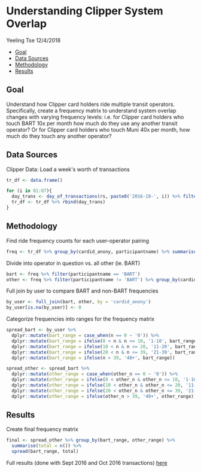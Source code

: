 Understanding Clipper System Overlap
================
Yeeling Tse
12/4/2018

-   [Goal](#goal)
-   [Data Sources](#data-sources)
-   [Methodology](#methodology)
-   [Results](#results)

Goal
----

Understand how Clipper card holders ride multiple transit operators. Specifically, create a frequency matrix to understand system overlap changes with varying frequency levels: i.e. for Clipper card holders who touch BART 10x per month how much do they use any another transit operator? Or for Clipper card holders who touch Muni 40x per month, how much do they touch any another operator?

Data Sources
------------

Clipper Data: Load a week's worth of transactions

``` r
tr_df <- data.frame()

for (i in 01:07){
  day_trans <- day_of_transactions(rs, paste0('2016-10-', i)) %>% filter(subtype != 3 & subtype != 5)
  tr_df <- tr_df %>% rbind(day_trans)
}
```

Methodology
-----------

Find ride frequency counts for each user-operator pairing

``` r
freq <- tr_df %>% group_by(cardid_anony, participantname) %>% summarise(n = n())
```

Divide into operator in question vs. all other (ie. BART)

``` r
bart <- freq %>% filter(participantname == 'BART')
other <- freq %>% filter(participantname != 'BART') %>% group_by(cardid_anony) %>% summarise(other_n = sum(n))
```

Full join by user to compare BART and non-BART frequencies

``` r
by_user <- full_join(bart, other, by = 'cardid_anony')
by_user[is.na(by_user)] <- 0
```

Categorize frequencies into ranges for the frequency matrix

``` r
spread_bart <- by_user %>%
  dplyr::mutate(bart_range = case_when(n == 0 ~ '0')) %>%
  dplyr::mutate(bart_range = ifelse(0 < n & n <= 10, '1-10', bart_range)) %>%
  dplyr::mutate(bart_range = ifelse(10 < n & n <= 20, '11-20', bart_range)) %>%
  dplyr::mutate(bart_range = ifelse(20 < n & n <= 39, '21-39', bart_range)) %>%
  dplyr::mutate(bart_range = ifelse(n > 39, '40+', bart_range))

spread_other <- spread_bart %>%
  dplyr::mutate(other_range = case_when(other_n == 0 ~ '0')) %>%
  dplyr::mutate(other_range = ifelse(0 < other_n & other_n <= 10, '1-10', other_range)) %>%
  dplyr::mutate(other_range = ifelse(10 < other_n & other_n <= 20, '11-20', other_range)) %>%
  dplyr::mutate(other_range = ifelse(20 < other_n & other_n <= 39, '21-39', other_range)) %>%
  dplyr::mutate(other_range = ifelse(other_n > 39, '40+', other_range))
```

Results
-------

Create final frequency matrix

``` r
final <- spread_other %>% group_by(bart_range, other_range) %>%
  summarise(total = n()) %>%
  spread(bart_range, total)
```

Full results (done with Sept 2016 and Oct 2016 transactions) [here](https://mtcdrive.box.com/s/d81kqxbnyaqb0yaxhqi24hycgukvgg5j)

